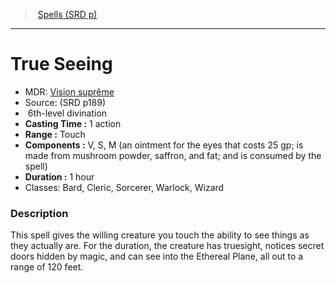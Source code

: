 ﻿---
!SpellItem
Family: SpellVO
Level: 6
Type: divination
CastingTime: 1 action
Range: Touch
Components: V, S, M (an ointment for the eyes that costs 25 gp; is made from mushroom powder, saffron, and fat; and is consumed by the spell)
Duration: 1 hour
Classes: Bard, Cleric, Sorcerer, Warlock, Wizard
Id: spells_vo.md#true-seeing
ParentLink: spells_vo.md#spells-srd-p
Name: True Seeing
ParentName: Spells (SRD p)
NameLevel: 1
AltName: '[Vision suprême](hd_spells_vision_supreme.md)'
Source: (SRD p189)
Attributes: {}
---
> [Spells (SRD p)](srd_spells.md)

---

# True Seeing

- MDR: [Vision suprême](hd_spells_vision_supreme.md)
- Source: (SRD p189)
-  6th-level divination
- **Casting Time :** 1 action
- **Range :** Touch
- **Components :** V, S, M (an ointment for the eyes that costs 25 gp; is made from mushroom powder, saffron, and fat; and is consumed by the spell)
- **Duration :** 1 hour
- Classes: Bard, Cleric, Sorcerer, Warlock, Wizard

### Description

This spell gives the willing creature you touch the ability to see things as they actually are. For the duration, the creature has truesight, notices secret doors hidden by magic, and can see into the Ethereal Plane, all out to a range of 120 feet.

